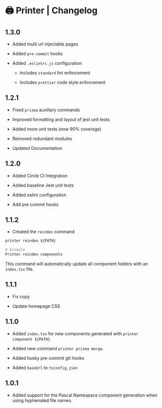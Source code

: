 # 🖨️ Printer | Changelog

## 1.3.0

- Added multi url injectable pages

- Added `pre-commit` hooks

- Added `.eslintrc.js` configuration

    - Includes `standard` lint enforcement

    - Includes `prettier` code style enforcement

## 1.2.1

- Fixed `prisma` auxillary commands

- Improved formatting and layout of jest unit tests

- Added more unit tests (now 90% coverage)

- Removed redundant modules

- Updated Documentation

## 1.2.0

- Added Circle CI Integration

- Added baseline Jest unit tests

- Added eslint configuration

- Add pre commit hooks

## 1.1.2

- Created the `reindex` command

```bash
printer reindex ${PATH}

# Example
Printer reindex components
```

This command will automatically update all component folders with an `index.tsx` file.

## 1.1.1

- Fix copy

- Update homepage CSS

## 1.1.0

- Added `index.tsx` for new components generated with `printer component ${PATH}`.

- Added new command `printer prisma merge`.

- Added husky pre-commit git hooks

- Added `baseUrl` to `tsconfig.json`

## 1.0.1

- Added support for the Pascal Namespace component generation when using hyphenated file names.